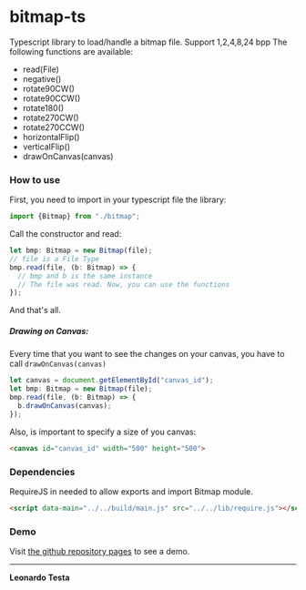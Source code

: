 # bitmap-ts
Typescript library to load/handle a bitmap file.
Support 1,2,4,8,24 bpp
The following functions are available:
- read(File)
- negative()
- rotate90CW()
- rotate90CCW()
- rotate180()
- rotate270CW()
- rotate270CCW()
- horizontalFlip()
- verticalFlip()
- drawOnCanvas(canvas)

### How to use
First, you need to import in your typescript file the library:

```javascript
import {Bitmap} from "./bitmap";
```

Call the constructor and read:
```javascript
let bmp: Bitmap = new Bitmap(file);
// file is a File Type
bmp.read(file, (b: Bitmap) => {
  // bmp and b is the same instance
  // The file was read. Now, you can use the functions
});
```
And that's all.

##### Drawing on Canvas:
Every time that you want to see the changes on your canvas, you have to call `drawOnCanvas(canvas)`
```javascript
let canvas = document.getElementById("canvas_id");
let bmp: Bitmap = new Bitmap(file);
bmp.read(file, (b: Bitmap) => {
  b.drawOnCanvas(canvas);
});
```
Also, is important to specify a size of you canvas:
```html
<canvas id="canvas_id" width="500" height="500">
```
### Dependencies
RequireJS in needed to allow exports and import Bitmap module.
```html
<script data-main="../../build/main.js" src="../../lib/require.js"></script>
```
### Demo
Visit [the github repository pages](https://testica.github.io/bitmap-ts/) to see a demo.

----
**Leonardo Testa**
